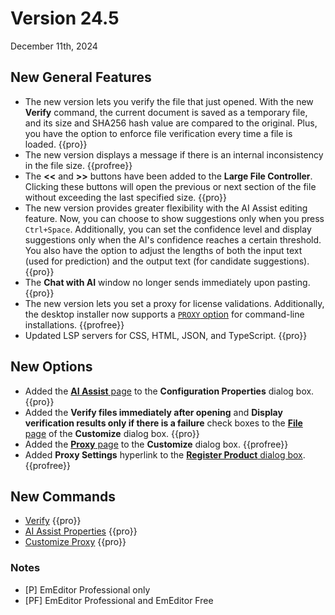 # Version 24.5

December 11th, 2024

## New General Features

- The new version lets you verify the file that just opened. With the new **Verify** command, the current document is saved as a temporary file, and its size and SHA256 hash value are compared to the original. Plus, you have the option to enforce file verification every time a file is loaded. {{pro}}
- The new version displays a message if there is an internal inconsistency in the file size. {{profree}}
- The **<<** and **>>** buttons have been added to the **Large File Controller**. Clicking these buttons will open the previous or next section of the file without exceeding the last specified size. {{pro}}
- The new version provides greater flexibility with the AI Assist editing feature. Now, you can choose to show suggestions only when you press `Ctrl+Space`. Additionally, you can set the confidence level and display suggestions only when the AI's confidence reaches a certain threshold. You also have the option to adjust the lengths of both the input text (used for prediction) and the output text (for candidate suggestions). {{pro}}
- The **Chat with AI** window no longer sends immediately upon pasting. {{pro}}
- The new version lets you set a proxy for license validations. Additionally, the desktop installer now supports a [`PROXY` option](https://www.emeditor.com/faq/installation-faq/how-can-i-install-emeditor-without-displaying-dialog-boxes/) for command-line installations. {{profree}}
- Updated LSP servers for CSS, HTML, JSON, and TypeScript. {{pro}}

## New Options

- Added the [**AI Assist** page](../dlg/properties/ai_assist/index) to the **Configuration Properties** dialog box. {{pro}}
- Added the **Verify files immediately after opening** and **Display verification results only if there is a failure** check boxes to the [**File** page](../dlg/customize/file/index) of the **Customize** dialog box. {{pro}}
- Added the [**Proxy** page](../dlg/customize/proxy/index) to the **Customize** dialog box. {{profree}}
- Added **Proxy Settings** hyperlink to the [**Register Product** dialog box](../dlg/regist/index). {{profree}}

## New Commands

- [Verify](../cmd/file/file_verify) {{pro}}
- [AI Assist Properties](../cmd/ai/property_ai_assist) {{pro}}
- [Customize Proxy](../cmd/tools/customize_proxy.md) {{pro}}

### Notes

- \[P\] EmEditor Professional only
- \[PF\] EmEditor Professional and EmEditor Free
